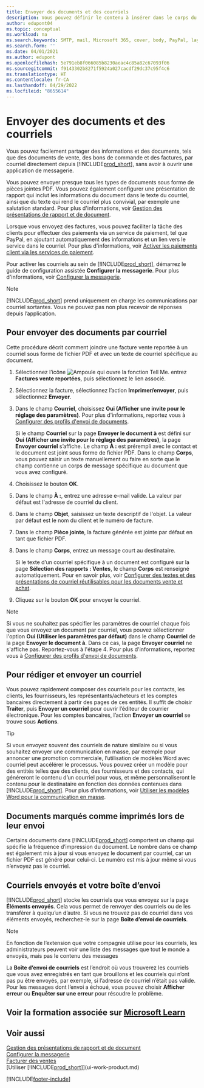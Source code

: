 ```yaml
---
title: Envoyer des documents et des courriels
description: Vous pouvez définir le contenu à insérer dans le corps du courriel, par exemple, un lien Paypal. Vous pouvez également joindre des documents aux courriels.
author: edupont04
ms.topic: conceptual
ms.workload: na
ms.search.keywords: SMTP, mail, Microsoft 365, cover, body, PayPal, layout
ms.search.form: ''
ms.date: 04/01/2021
ms.author: edupont
ms.openlocfilehash: 5e791eb8f066085b8230aeac4c85a82c67093f06
ms.sourcegitcommit: f9143302b8271f5924a027cacdf29dc37c95f4c6
ms.translationtype: HT
ms.contentlocale: fr-CA
ms.lasthandoff: 04/29/2022
ms.locfileid: "8655614"
---
```

# <a name="send-documents-and-emails"></a>Envoyer des documents et des courriels

Vous pouvez facilement partager des informations et des documents, tels que des documents de vente, des bons de commande et des factures, par courriel directement depuis [!INCLUDE[prod_short](includes/prod_short.md)], sans avoir à ouvrir une application de messagerie.  

Vous pouvez envoyer presque tous les types de documents sous forme de pièces jointes PDF. Vous pouvez également configurer une présentation de rapport qui inclut les informations du document dans le texte du courriel, ainsi que du texte qui rend le courriel plus convivial, par exemple une salutation standard. Pour plus d'informations, voir [Gestion des présentations de rapport et de document](ui-manage-report-layouts.md). <!--this topic does not mention how to set up a layout for email. Need to investigate.-->

Lorsque vous envoyez des factures, vous pouvez faciliter la tâche des clients pour effectuer des paiements via un service de paiement, tel que PayPal, en ajoutant automatiquement des informations et un lien vers le service dans le courriel. Pour plus d'informations, voir [Activer les paiements client via les services de paiement](sales-how-enable-payment-service-extensions.md).

Pour activer les courriels au sein de [!INCLUDE[prod_short](includes/prod_short.md)], démarrez le guide de configuration assistée **Configurer la messagerie**. Pour plus d'informations, voir [Configurer la messagerie](admin-how-setup-email.md).

> [!NOTE]
> [!INCLUDE[prod_short](includes/prod_short.md)] prend uniquement en charge les communications par courriel sortantes. Vous ne pouvez pas non plus recevoir de réponses depuis l’application.

## <a name="to-send-documents-by-email"></a>Pour envoyer des documents par courriel

Cette procédure décrit comment joindre une facture vente reportée à un courriel sous forme de fichier PDF et avec un texte de courriel spécifique au document. <!--update this-->

1. Sélectionnez l’icône ![Ampoule qui ouvre la fonction Tell Me.](media/ui-search/search_small.png "Dites-moi ce que vous voulez faire") entrez **Factures vente reportées**, puis sélectionnez le lien associé.
2. Sélectionnez la facture, sélectionnez l’action **Imprimer/envoyer**, puis sélectionnez **Envoyer**.
3. Dans le champ **Courriel**, choisissez **Oui (Afficher une invite pour le réglage des paramètres)**. Pour plus d'informations, reportez vous à [Configurer des profils d'envoi de documents](sales-how-setup-document-send-profiles.md).
    
    Si le champ **Courriel** sur la page **Envoyer le document à** est défini sur **Oui (Afficher une invite pour le réglage des paramètres)**, la page **Envoyer courriel** s’affiche. Le champ **À :** est prérempli avec le contact et le document est joint sous forme de fichier PDF. Dans le champ **Corps**, vous pouvez saisir un texte manuellement ou faire en sorte que le champ contienne un corps de message spécifique au document que vous avez configuré.

4. Choisissez le bouton **OK**.
5. Dans le champ **À :**, entrez une adresse e-mail valide. La valeur par défaut est l'adresse de courriel du client.
6. Dans le champ **Objet**, saisissez un texte descriptif de l'objet. La valeur par défaut est le nom du client et le numéro de facture.
7. Dans le champ **Pièce jointe**, la facture générée est jointe par défaut en tant que fichier PDF.
8. Dans le champ **Corps**, entrez un message court au destinataire.

    Si le texte d’un courriel spécifique à un document est configuré sur la page **Sélection des rapports : Ventes**, le champ **Corps** est renseigné automatiquement. Pour en savoir plus, voir [Configurer des textes et des présentations de courriel réutilisables pour les documents vente et achat](admin-how-setup-email.md#set-up-reusable-email-texts-and-layouts-for-sales-and-purchase-documents).
9. Cliquez sur le bouton **OK** pour envoyer le courriel.

> [!NOTE]  
> Si vous ne souhaitez pas spécifier les paramètres de courriel chaque fois que vous envoyez un document par courriel, vous pouvez sélectionner l'option **Oui (Utiliser les paramètres par défaut)** dans le champ **Courriel** de la page **Envoyer le document à**. Dans ce cas, la page **Envoyer courriel** ne s'affiche pas. Reportez-vous à l'étape 4. Pour plus d'informations, reportez vous à [Configurer des profils d'envoi de documents](sales-how-setup-document-send-profiles.md).  

## <a name="to-compose-and-send-an-email"></a>Pour rédiger et envoyer un courriel
Vous pouvez rapidement composer des courriels pour les contacts, les clients, les fournisseurs, les représentants/acheteurs et les comptes bancaires directement à partir des pages de ces entités. Il suffit de choisir **Traiter**, puis **Envoyer un courriel** pour ouvrir l’éditeur de courrier électronique. Pour les comptes bancaires, l’action **Envoyer un courriel** se trouve sous **Actions**.

> [!TIP]
> Si vous envoyez souvent des courriels de nature similaire ou si vous souhaitez envoyer une communication en masse, par exemple pour annoncer une promotion commerciale, l’utilisation de modèles Word avec courriel peut accélérer le processus. Vous pouvez créer un modèle pour des entités telles que des clients, des fournisseurs et des contacts, qui généreront le contenu d’un courriel pour vous, et même personnaliseront le contenu pour le destinataire en fonction des données contenues dans [!INCLUDE[prod_short](includes/prod_short.md)]. Pour plus d’informations, voir [Utiliser les modèles Word pour la communication en masse](ui-mail-merge.md).  

## <a name="documents-marked-as-printed-when-they-are-sent"></a>Documents marqués comme imprimés lors de leur envoi

Certains documents dans [!INCLUDE[prod_short](includes/prod_short.md)] comportent un champ qui spécifie la fréquence d’impression du document. Le nombre dans ce champ <!--"that field?" need a name...--> est également mis à jour si vous envoyez le document par courriel, car un fichier PDF est généré pour celui-ci. Le numéro est mis à jour même si vous n’envoyez pas le courriel. <!--guessing this is because emails are technically reports, so the counter bumps up whenever someone creates an email. Need to verify.-->

## <a name="sent-emails-and-your-email-outbox"></a>Courriels envoyés et votre boîte d’envoi

[!INCLUDE[prod_short](includes/prod_short.md)] stocke les courriels que vous envoyez sur la page **Éléments envoyés**. Cela vous permet de renvoyer des courriels ou de les transférer à quelqu’un d’autre. Si vous ne trouvez pas de courriel dans vos éléments envoyés, recherchez-le sur la page **Boîte d’envoi de courriels**. 

> [!NOTE]
> En fonction de l’extension que votre compagnie utilise pour les courriels, les administrateurs peuvent voir une liste des messages que tout le monde a envoyés, mais pas le contenu des messages

La **Boîte d’envoi de courriels** est l’endroit où vous trouverez les courriels que vous avez enregistrés en tant que brouillons et les courriels qui n’ont pas pu être envoyés, par exemple, si l’adresse de courriel n’était pas valide. Pour les messages dont l’envoi a échoué, vous pouvez choisir **Afficher erreur** ou **Enquêter sur une erreur** pour résoudre le problème.  

## <a name="see-related-training-at-microsoft-learn"></a>Voir la formation associée sur [Microsoft Learn](/learn/modules/set-up-email/)

## <a name="see-also"></a>Voir aussi

[Gestion des présentations de rapport et de document](ui-manage-report-layouts.md)  
[Configurer la messagerie](admin-how-setup-email.md)  
[Facturer des ventes](sales-how-invoice-sales.md)  
[Utiliser [!INCLUDE[prod_short](includes/prod_short.md)]](ui-work-product.md)


[!INCLUDE[footer-include](includes/footer-banner.md)]
